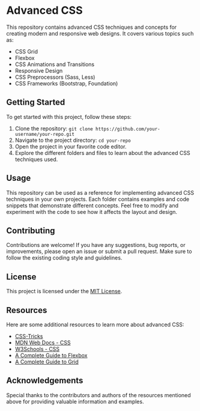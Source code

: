 # Advanced CSS

This repository contains advanced CSS techniques and concepts for creating modern and responsive web designs. It covers various topics such as:

- CSS Grid
- Flexbox
- CSS Animations and Transitions
- Responsive Design
- CSS Preprocessors (Sass, Less)
- CSS Frameworks (Bootstrap, Foundation)

## Getting Started

To get started with this project, follow these steps:

1. Clone the repository: `git clone https://github.com/your-username/your-repo.git`
2. Navigate to the project directory: `cd your-repo`
3. Open the project in your favorite code editor.
4. Explore the different folders and files to learn about the advanced CSS techniques used.

## Usage

This repository can be used as a reference for implementing advanced CSS techniques in your own projects. Each folder contains examples and code snippets that demonstrate different concepts. Feel free to modify and experiment with the code to see how it affects the layout and design.

## Contributing

Contributions are welcome! If you have any suggestions, bug reports, or improvements, please open an issue or submit a pull request. Make sure to follow the existing coding style and guidelines.

## License

This project is licensed under the [MIT License](LICENSE).

## Resources

Here are some additional resources to learn more about advanced CSS:

- [CSS-Tricks](https://css-tricks.com/)
- [MDN Web Docs - CSS](https://developer.mozilla.org/en-US/docs/Web/CSS)
- [W3Schools - CSS](https://www.w3schools.com/css/)
- [A Complete Guide to Flexbox](https://css-tricks.com/snippets/css/a-guide-to-flexbox/)
- [A Complete Guide to Grid](https://css-tricks.com/snippets/css/complete-guide-grid/)

## Acknowledgements

Special thanks to the contributors and authors of the resources mentioned above for providing valuable information and examples.
